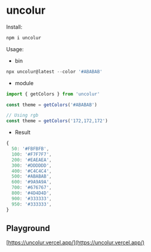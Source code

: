 # uncolur

Install:

```bash
npm i uncolur
```

Usage:

- bin

```js
npx uncolur@latest --color '#ABABAB'
```

- module
```js
import { getColors } from 'uncolur'

const theme = getColors('#ABABAB')

// Using rgb
const theme = getColors('172,172,172')
```

- Result


```js
{
  50: '#FBFBFB',
  100: '#F7F7F7',
  200: '#EAEAEA',
  300: '#DDDDDD',
  400: '#C4C4C4',
  500: '#ABABAB',
  600: '#9A9A9A',
  700: '#676767',
  800: '#4D4D4D',
  900: '#333333',
  950: '#333333',
}
```

## Playground
[https://uncolur.vercel.app/](https://uncolur.vercel.app/)
